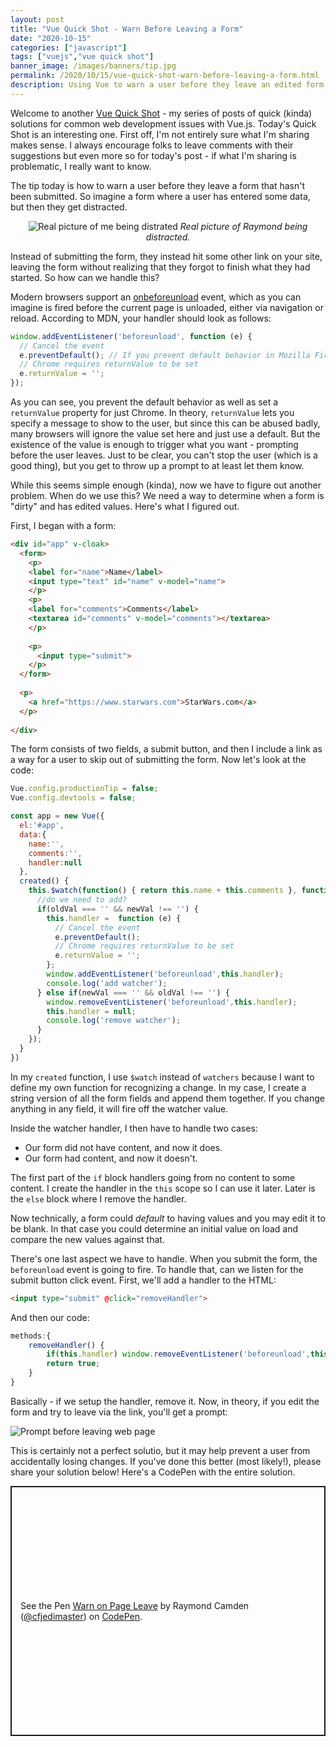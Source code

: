 ```yaml
---
layout: post
title: "Vue Quick Shot - Warn Before Leaving a Form"
date: "2020-10-15"
categories: ["javascript"]
tags: ["vuejs","vue quick shot"]
banner_image: /images/banners/tip.jpg
permalink: /2020/10/15/vue-quick-shot-warn-before-leaving-a-form.html
description: Using Vue to warn a user before they leave an edited form.
---
```


Welcome to another [Vue Quick Shot](https://www.raymondcamden.com/tags/vue+quick+shot/) - my series of posts of quick (kinda) solutions for common web development issues with Vue.js. Today's Quick Shot is an interesting one. First off, I'm not entirely sure what I'm sharing makes sense. I always encourage folks to leave comments with their suggestions but even more so for today's post - if what I'm sharing is problematic, I really want to know.

The tip today is how to warn a user before they leave a form that hasn't been submitted. So imagine a form where a user has entered some data, but then they get distracted. 

<p style="text-align: center">
<img data-src="https://static.raymondcamden.com/images/2020/10/cat1.jpg" alt="Real picture of me being distrated" class="lazyload imgborder imgcenter">
<i>Real picture of Raymond being distracted.</i>
</p>

Instead of submitting the form, they instead hit some other link on your site, leaving the form without realizing that they forgot to finish what they had started. So how can we handle this?

Modern browsers support an [onbeforeunload](https://developer.mozilla.org/en-US/docs/Web/API/WindowEventHandlers/onbeforeunload) event, which as you can imagine is fired before the current page is unloaded, either via navigation or reload. According to MDN, your handler should look as follows:

```js
window.addEventListener('beforeunload', function (e) {
  // Cancel the event
  e.preventDefault(); // If you prevent default behavior in Mozilla Firefox prompt will always be shown
  // Chrome requires returnValue to be set
  e.returnValue = '';
});
```

As you can see, you prevent the default behavior as well as set a `returnValue` property for just Chrome. In theory, `returnValue` lets you specify a message to show to the user, but since this can be abused badly, many browsers will ignore the value set here and just use a default. But the existence of the value is enough to trigger what you want - prompting before the user leaves. Just to be clear, you can't stop the user (which is a good thing), but you get to throw up a prompt to at least let them know. 

While this seems simple enough (kinda), now we have to figure out another problem. When do we use this? We need a way to determine when a form is "dirty" and has edited values. Here's what I figured out.

First, I began with a form:

```html
<div id="app" v-cloak>
  <form>
    <p>
    <label for="name">Name</label>
    <input type="text" id="name" v-model="name">
    </p>
    <p>
    <label for="comments">Comments</label>
    <textarea id="comments" v-model="comments"></textarea>
    </p>
    
    <p>
      <input type="submit">
    </p>
  </form>
  
  <p>
    <a href="https://www.starwars.com">StarWars.com</a>
  </p>
  
</div>
```

The form consists of two fields, a submit button, and then I include a link as a way for a user to skip out of submitting the form. Now let's look at the code:

```js
Vue.config.productionTip = false;
Vue.config.devtools = false;

const app = new Vue({
  el:'#app',
  data:{
    name:'',
    comments:'',
    handler:null
  },
  created() {
    this.$watch(function() { return this.name + this.comments }, function(newVal,oldVal) {
      //do we need to add?
      if(oldVal === '' && newVal !== '') {
        this.handler =  function (e) {
          // Cancel the event
          e.preventDefault(); 
          // Chrome requires returnValue to be set
          e.returnValue = '';
        };
        window.addEventListener('beforeunload',this.handler);
        console.log('add watcher'); 
      } else if(newVal === '' && oldVal !== '') {
        window.removeEventListener('beforeunload',this.handler);
        this.handler = null;
        console.log('remove watcher');
      }
    });
  }
})
```

In my `created` function, I use `$watch` instead of `watchers` because I want to define my own function for recognizing a change. In my case, I create a string version of all the form fields and append them together. If you change anything in any field, it will fire off the watcher value.

Inside the watcher handler, I then have to handle two cases:

* Our form did not have content, and now it does.
* Our form had content, and now it doesn't.

The first part of the `if` block handlers going from no content to some content. I create the handler in the `this` scope so I can use it later. Later is the `else` block where I remove the handler. 

Now technically, a form could *default* to having values and you may edit it to be blank. In that case you could determine an initial value on load and compare the new values against that. 

There's one last aspect we have to handle. When you submit the form, the `beforeunload` event is going to fire. To handle that, can we listen for the submit button click event. First, we'll add a handler to the HTML:

```html
<input type="submit" @click="removeHandler">
```

And then our code:

```js
methods:{
	removeHandler() {
		if(this.handler) window.removeEventListener('beforeunload',this.handler);
		return true;
	}
}
```

Basically - if we setup the handler, remove it. Now, in theory, if you edit the form and try to leave via the link, you'll get a prompt:

<p>
<img data-src="https://static.raymondcamden.com/images/2020/10/cat2.jpg" alt="Prompt before leaving web page" class="lazyload imgborder imgcenter">
</p>

This is certainly not a perfect solutio, but it may help prevent a user from accidentally losing changes. If you've done this better (most likely!), please share your solution below! Here's a CodePen with the entire solution.

<p class="codepen" data-height="400" data-theme-id="dark" data-default-tab="js,result" data-user="cfjedimaster" data-slug-hash="VwjeqPp" style="height: 400px; box-sizing: border-box; display: flex; align-items: center; justify-content: center; border: 2px solid; margin: 1em 0; padding: 1em;" data-pen-title="Warn on Page Leave">
  <span>See the Pen <a href="https://codepen.io/cfjedimaster/pen/VwjeqPp">
  Warn on Page Leave</a> by Raymond Camden (<a href="https://codepen.io/cfjedimaster">@cfjedimaster</a>)
  on <a href="https://codepen.io">CodePen</a>.</span>
</p>
<script async src="https://static.codepen.io/assets/embed/ei.js"></script>